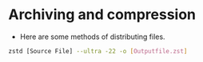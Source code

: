# Archiving and compression
- Here are some methods of distributing files.
```sh
zstd [Source File] --ultra -22 -o [Outputfile.zst]
```